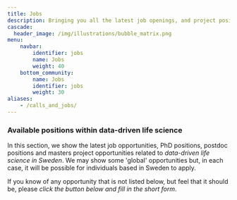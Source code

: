 ```yaml
---
title: Jobs
description: Bringing you all the latest job openings, and project positions related to data-driven life science
cascade:
  header_image: /img/illustrations/bubble_matrix.png
menu:
    navbar:
        identifier: jobs
        name: Jobs
        weight: 40
    bottom_community:
        name: Jobs
        identifier: jobs
        weight: 30
aliases:
    - /calls_and_jobs/
---
```


### Available positions within data-driven life science

In this section, we show the latest job opportunities, PhD positions, postdoc positions and masters project opportunities related to *data-driven life science in Sweden*. We may show some 'global' opportunities but, in each case, it will be possible for individuals based in Sweden to apply.

If you know of any opportunity that is not listed below, but feel that it should be, please *click the button below and fill in the short form*.
